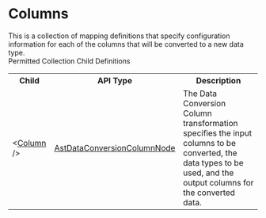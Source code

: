 # Columns

<div class="LanguageSummary"><div class ="SummaryItem">This is a collection of mapping definitions that specify configuration information for each of the columns that will be converted to a new data type.</div></div><div class="SchemaBindingGroup"><div class="SchemaBindingGroupHeader">Permitted Collection Child Definitions</div><table id="SchemaBindingList" class="SchemaBindingList"><tbody><tr><th class="SchemaBindingNameColumnHeader">Child</th><th class="SchemaBindingTypeColumnHeader">API Type</th><th class="SchemaBindingSummaryColumnHeader">Description</th></tr><tr class="cd0"><td class="SchemaBindingName"><span class="punc">&lt;</span><a href=Varigence.Languages.Biml.Transformation.AstDataConversionColumnNode.html">Column</a><span class="punc"> /&gt;</span></td><td class="SchemaBindingType"><a href="../api-reference/Varigence.Languages.Biml.Transformation.AstDataConversionColumnNode.html">AstDataConversionColumnNode</a></td><td class="SchemaBindingSummary">The Data Conversion Column transformation specifies the input columns to be converted, the data types to be used, and the output columns for the converted data.</td></tr></tbody></table></div>